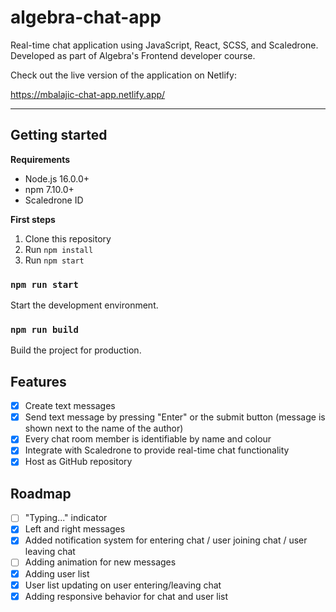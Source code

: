 # algebra-chat-app

Real-time chat application using JavaScript, React, SCSS, and Scaledrone. Developed as part of Algebra's Frontend developer course.

Check out the live version of the application on Netlify:

https://mbalajic-chat-app.netlify.app/

---

## Getting started

**Requirements**

- Node.js 16.0.0+
- npm 7.10.0+
- Scaledrone ID

**First steps**

1. Clone this repository
2. Run `npm install`
3. Run `npm start`

### `npm run start`

Start the development environment.

### `npm run build`

Build the project for production.

## Features

- [x] Create text messages
- [x] Send text message by pressing "Enter" or the submit button (message is shown next to the name of the author)
- [x] Every chat room member is identifiable by name and colour
- [x] Integrate with Scaledrone to provide real-time chat functionality
- [x] Host as GitHub repository

## Roadmap

- [ ] "Typing..." indicator
- [x] Left and right messages
- [x] Added notification system for entering chat / user joining chat / user leaving chat
- [ ] Adding animation for new messages
- [x] Adding user list
- [x] User list updating on user entering/leaving chat
- [x] Adding responsive behavior for chat and user list
